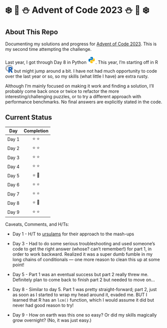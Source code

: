# :snowflake: :christmas_tree: :snowman: Advent of Code 2023 :snowman: :christmas_tree: :snowflake:

## About This Repo

Documenting my solutions and progress for [Advent of Code
2023](https://adventofcode.com/2023/). This is my second time attempting
the challenge.

Last year, I got through Day 8 in Python
<img src="images/python.svg" alt="Python symbol" width="25" height="25"/>.
This year, I’m starting off in R
<img src="images/R_logo.png" alt="R symbol" width="25" height="25"/> but
might jump around a bit. I have not had much opportunity to code over
the last year or so, so my skills (what little I have) are extra rusty.

Although I’m mainly focused on making it work and finding a solution,
I’ll probably come back once or twice to refactor the more
interesting/challenging puzzles, or to try a different approach with
performance benchmarks. No final answers are explicitly stated in the
code.

## Current Status

| Day   |    Completion     |
|-------|:-----------------:|
| Day 1 |   :star: :star:   |
| Day 2 |   :star: :star:   |
| Day 3 |   :star: :star:   |
| Day 4 |   :star: :star:   |
| Day 5 | :star: :hot_face: |
| Day 6 |   :star: :star:   |
| Day 7 |   :star: :star:   |
| Day 8 | :star: :hot_face: |
| Day 9 |   :star: :star:   |

Caveats, Comments, and H/Ts:

- Day 1 - H/T to
  [ursulams](https://gist.github.com/ursulams/9e79aa2f478c83da14e78751139f03c2)
  for their approach to the mash-ups

- Day 3 - Had to do some serious troubleshooting and used someone’s code
  to get the right answer (whose? can’t remember!) for part 1, in order
  to work backward. Realized it was a super dumb fumble in my long
  chains of conditionals — one more reason to clean this up at some
  point!

- Day 5 - Part 1 was an eventual success but part 2 really threw me.
  Definitely plan to come back to finish part 2 but needed to move on…

- Day 8 - Similar to day 5. Part 1 was pretty straight-forward; part 2,
  just as soon as I started to wrap my head around it, evaded me. BUT I
  learned that R has an `lcm()` function, which I would assume it did
  but never had good reason to try!

- Day 9 - How on earth was this one so easy? Or did my skills magically
  grow overnight? (No, it was just easy.)
